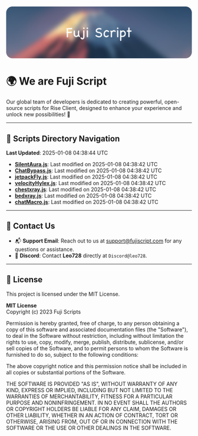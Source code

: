 ![Banner](.github/b.webp)

# 🌍 **We are Fuji Script**

Our global team of developers is dedicated to creating powerful, open-source scripts for Rise Client, designed to enhance your experience and unlock new possibilities! 🌟

---
<!-- SCRIPTS_NAVIGATION_START -->
## 📂 **Scripts Directory Navigation**

**Last Updated**: 2025-01-08 04:38:44 UTC

- **[SilentAura.js](scripts/SilentAura.js)**: Last modified on 2025-01-08 04:38:42 UTC
- **[ChatBypass.js](scripts/ChatBypass.js)**: Last modified on 2025-01-08 04:38:42 UTC
- **[jetpackFly.js](scripts/jetpackFly.js)**: Last modified on 2025-01-08 04:38:42 UTC
- **[velocityHylex.js](scripts/velocityHylex.js)**: Last modified on 2025-01-08 04:38:42 UTC
- **[chestxray.js](scripts/chestxray.js)**: Last modified on 2025-01-08 04:38:42 UTC
- **[bedxray.js](scripts/bedxray.js)**: Last modified on 2025-01-08 04:38:42 UTC
- **[chatMacro.js](scripts/chatMacro.js)**: Last modified on 2025-01-08 04:38:42 UTC

<!-- SCRIPTS_NAVIGATION_END -->

---

## 💬 **Contact Us**  
- 📬 **Support Email**: Reach out to us at [support@fujiscript.com](mailto:support@fujiscript.com) for any questions or assistance.  
- 💬 **Discord**: Contact **Leo728** directly at `Discord@leo728`.

---

## 📜 **License**

This project is licensed under the MIT License.  

**MIT License**  
Copyright (c) 2023 Fuji Scripts  

Permission is hereby granted, free of charge, to any person obtaining a copy of this software and associated documentation files (the "Software"), to deal in the Software without restriction, including without limitation the rights to use, copy, modify, merge, publish, distribute, sublicense, and/or sell copies of the Software, and to permit persons to whom the Software is furnished to do so, subject to the following conditions:  

The above copyright notice and this permission notice shall be included in all copies or substantial portions of the Software.  

THE SOFTWARE IS PROVIDED "AS IS", WITHOUT WARRANTY OF ANY KIND, EXPRESS OR IMPLIED, INCLUDING BUT NOT LIMITED TO THE WARRANTIES OF MERCHANTABILITY, FITNESS FOR A PARTICULAR PURPOSE AND NONINFRINGEMENT. IN NO EVENT SHALL THE AUTHORS OR COPYRIGHT HOLDERS BE LIABLE FOR ANY CLAIM, DAMAGES OR OTHER LIABILITY, WHETHER IN AN ACTION OF CONTRACT, TORT OR OTHERWISE, ARISING FROM, OUT OF OR IN CONNECTION WITH THE SOFTWARE OR THE USE OR OTHER DEALINGS IN THE SOFTWARE.  
